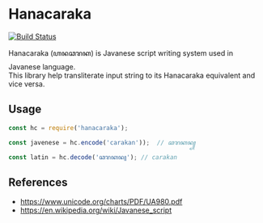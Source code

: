 # Hanacaraka

[![Build Status](https://travis-ci.org/Izzur/hanacaraka.svg?branch=master)](https://travis-ci.org/Izzur/hanacaraka)

Hanacaraka (&#43442;&#43428;&#43413;&#43435;&#43407;) is Javanese script writing system used in Javanese language.  
This library help transliterate input string to its Hanacaraka equivalent and vice versa.

## Usage

```js
const hc = require('hanacaraka');

const javenese = hc.encode('carakan'));  // ꦕꦫꦏꦤ꧀

const latin = hc.decode('ꦕꦫꦏꦤ꧀'); // carakan
```

## References

- https://www.unicode.org/charts/PDF/UA980.pdf
- https://en.wikipedia.org/wiki/Javanese_script